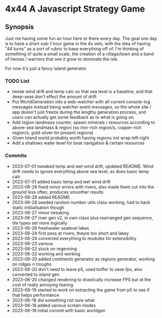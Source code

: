 # 4x44 A Javascript Strategy Game

## Synopsis
Just me having some fun an hour here or there every day. The goal one day is to have a short sub-1 hour game in the 4x vein, with the idea of having "44 turns" as a sort of rubric to base everything off of. I'm thinking of something of quite a small scale, the creation of a village/town and a band of heroes / warriors that see it grow to dominate the isle.

For now it's just a fancy island generator.


### TODO List
 - tweak wind drift and temp calc so that sea level is a baseline, and that deep-seas don't effect the amount of drift
 - Put WorldGeneration into a web-watcher with all current console-log messages instead being watcher event messages, so the whole site / app doesn't just freeze during the lengthy generation process, and users can actually get some feedback as to what is going on.
 - Add region landmass counter, spawn minerals / resources according to above-sea landmass & region (so iron-rich region/s, copper-rich region/s, gold-silver-tin present regions)
 - Given Island world probably worth having regions not wrap left-right
 - Add a shallows water level for boat navigation & certain resources

### Commits
<!-- `git log --date=format:'%Y-%m-%d' --pretty=format:'%ad %s'` -->

- 2023-07-01 tweaked temp and wet wind drift, updated README. Wind drift needs to ignore everything above sea level, as does basic temp calc
- 2023-07-01 added basic temp and wet wind drift
- 2023-06-28 fixed minor errors with rivers, also made them cut into the ground less often, produces smoother results
- 2023-06-28 added README
- 2023-06-28 seeded random number utils class working, had to hack static intilialisation though
- 2023-06-27 minor tweaking
- 2023-06-27 river gen v2, in own class plus rearranged gen sequence, tile types set more logically
- 2023-06-26 freshwater sealevel lakes
- 2023-06-24 first pass at rivers, theyre too short and lakey
- 2023-06-24 converted everything to modules for extensibility
- 2023-06-23 various
- 2023-06-22 stuck on regenning
- 2023-06-22 working and working
- 2023-06-20 added continents generator as regions generator, working on ridges n troughs
- 2023-06-20 don't need to leave p5, used buffer to save fps, also converted to island gen
- 2023-06-20 changed rendering to drastically increase FPS but at the cost of really annoying tearing
- 2023-06-19 started to work on extracting the game from p5 to see if that helps performance
- 2023-06-18 did something not sure what
- 2023-06-18 added various screen modes
- 2023-06-18 initial commit with basic worldgen
